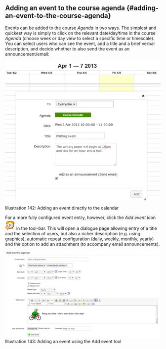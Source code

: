 ## Adding an event to the course agenda {#adding-an-event-to-the-course-agenda}

Events can be added to the course _Agenda_ in two ways. The simplest and quickest way is simply to click on the relevant date/day/time in the course _Agenda_ (choose week or day view to select a specific time or timescale). You can select users who can see the event, add a title and a brief verbal description, and decide whether to also send the event as an announcement/email:

![](../assets/graphics265.png)

Illustration 142: Adding an event directly to the calendar

For a more fully configured event entry, however, click the _Add event_ icon ![](../assets/graphics262.png) in the tool-bar. This will open a dialogue page allowing entry of a title and the selection of users, but also a richer description (e.g. using graphics), automatic repeat configuration (daily, weekly, monthly, yearly) and the option to add an attachment (to accompany email announcements).

![](../assets/graphics266.png)Illustration 143: Adding an event using the Add event tool